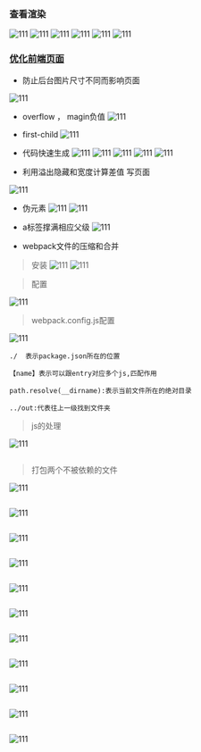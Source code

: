 ### 查看渲染


![111](../../.vuepress/public/image/performanceOptimization/01.png)
![111](../../.vuepress/public/image/performanceOptimization/02.png)
![111](../../.vuepress/public/image/performanceOptimization/03.png)
![111](../../.vuepress/public/image/performanceOptimization/04.png)
![111](../../.vuepress/public/image/performanceOptimization/05.png)
![111](../../.vuepress/public/image/performanceOptimization/07.png)


### [优化前端页面](https://www.bilibili.com/video/BV1CD4y1X7V5?p=4&vd_source=55f2748683e944b85c80a2f1a2c8cac3)

- 防止后台图片尺寸不同而影响页面

![111](../../.vuepress/public/image/performanceOptimization/06.png)

- overflow ， magin负值
![111](../../.vuepress/public/image/performanceOptimization/08.png)

- first-child
![111](../../.vuepress/public/image/performanceOptimization/09.png)

- 代码快速生成
![111](../../.vuepress/public/image/performanceOptimization/10.png)
![111](../../.vuepress/public/image/performanceOptimization/11.png)
![111](../../.vuepress/public/image/performanceOptimization/15.png)
![111](../../.vuepress/public/image/performanceOptimization/16.png)
![111](../../.vuepress/public/image/performanceOptimization/17.png)

- 利用溢出隐藏和宽度计算差值 写页面

![111](../../.vuepress/public/image/performanceOptimization/12.png)

- 伪元素
![111](../../.vuepress/public/image/performanceOptimization/13.png)
![111](../../.vuepress/public/image/performanceOptimization/14.png)

- a标签撑满相应父级
![111](../../.vuepress/public/image/performanceOptimization/15.png)


- webpack文件的压缩和合并

> 安装
![111](../../.vuepress/public/image/performanceOptimization/18.png)
![111](../../.vuepress/public/image/performanceOptimization/19.png)

> 配置

![111](../../.vuepress/public/image/performanceOptimization/20.png)
> webpack.config.js配置

![111](../../.vuepress/public/image/performanceOptimization/21.png)

```
./  表示package.json所在的位置

【name】表示可以跟entry对应多个js,匹配作用

path.resolve(__dirname):表示当前文件所在的绝对目录

../out:代表往上一级找到文件夹
```
> js的处理

![111](../../.vuepress/public/image/performanceOptimization/22.png)

```

```
> 打包两个不被依赖的文件

![111](../../.vuepress/public/image/performanceOptimization/23.png)

```

```
> 

![111](../../.vuepress/public/image/performanceOptimization/21.png)

```

```
> 

![111](../../.vuepress/public/image/performanceOptimization/21.png)

```

```
> 

![111](../../.vuepress/public/image/performanceOptimization/21.png)

```

```
> 

![111](../../.vuepress/public/image/performanceOptimization/21.png)

```

```
> 

![111](../../.vuepress/public/image/performanceOptimization/21.png)

```

```
> 

![111](../../.vuepress/public/image/performanceOptimization/21.png)

```

```
> 

![111](../../.vuepress/public/image/performanceOptimization/21.png)

```

```
> 

![111](../../.vuepress/public/image/performanceOptimization/21.png)

```

```
> 

![111](../../.vuepress/public/image/performanceOptimization/21.png)

```

```
> 

![111](../../.vuepress/public/image/performanceOptimization/21.png)

```

```